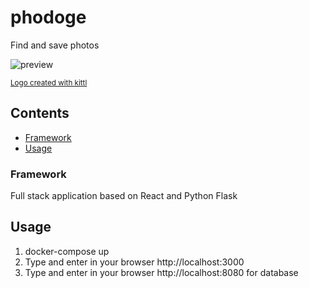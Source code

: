 # phodoge

Find and save photos

![preview](assets/demo.gif)

<p><small><a href="https://www.kittl.com">Logo created with kittl</a></small></p>

## Contents

- [Framework](#framework)
- [Usage](#usage)

### Framework

Full stack application based on React and Python Flask

## Usage

1. docker-compose up
2. Type and enter in your browser http://localhost:3000
3. Type and enter in your browser http://localhost:8080 for database
